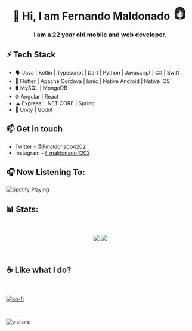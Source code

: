 <h1 align="center">👋 Hi, I am Fernando Maldonado <img   src="./images/klipartz.com.png" width="40px" ></h1>


<h3 align="center"> I am a 22 year old mobile and web developer.</h3>


## ⚡ Tech Stack

- 🗣 Java | Kotlin | Typescript | Dart | Python | Javascript | C# | Swift
- 📱 Flutter | Apache Cordova | Ionic | Native Android | Native iOS
- 🛢️ MySQL | MongoDB
- 🌐 Angular | React
- ☁ Express | .NET CORE | Spring
- 💠 Unity | Godot

## 📫 Get in touch

- Twitter - [@Fmaldonado4202](https://twitter.com/Fmaldonado4202)
- Instagram - [f_maldonado4202](https://www.instagram.com/f_maldonado4202/?hl=es-la)


## 🎧 Now Listening To: 


[<img src="https://spotify-readme-flame.vercel.app/api/spotify" alt="Spotify Playing" width="425" />](https://open.spotify.com/user/fmaldonado60)

## 📊 Stats: 

<br>

<p align="center" >
<img width="57%" src="https://github-readme-stats.vercel.app/api?username=fmaldonado6&theme=dracula&show_icons=true&count_private=true&hide=issues&line_height=24">
<span width="100px" height="20px"></span>
<img  width="40%" src="https://github-readme-stats.vercel.app/api/top-langs/?username=fmaldonado6&layout=compact&theme=dracula">
 </p>

<br>

## ☕ Like what I do?
<br>

[![ko-fi](https://ko-fi.com/img/githubbutton_sm.svg)](https://ko-fi.com/U7U54JOMU)

<br>

![visitors](https://visitor-badge.glitch.me/badge?page_id=Fmaldonado6)

